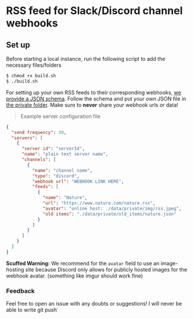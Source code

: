# RSS feed for Slack/Discord channel webhooks

## Set up
Before starting a local instance, run the following script to add the necessary files/folders

```sh
$ chmod +x build.sh
$ ./build.sh
```

For setting up your own RSS feeds to their corresponding webhooks, [we provide a JSON schema](./data/servers.schema.json). Follow the schema and put your own JSON file in [the private folder](./data/private). Make sure to **never** share your webhook urls or data!

> Example server configuration file

```json
{
  "send frequency": 30,
  "servers": [
    {
      "server id": "serverId",
      "name": "plain text server name",
      "channels": [
        {
          "name": "channel name",
          "type": "discord",
          "webhook url": "WEBHOOK LINK HERE",
          "feeds": [
            {
              "name": "Nature",
              "url": "https://www.nature.com/nature.rss",
              "avatar": "online host: ./data/private/img/rss.jpeg",
              "old items": "./data/private/old_items/nature.json"
            }
          ]
        }
      ]
    }
  ]
}
```

**Scuffed Warning:** We recommend for the `avatar` field to use an image-hosting site because Discord only allows for publicly hosted images for the webhook avatar. (something like imgur should work fine)

### Feedback
Feel free to open an issue with any doubts or suggestions!
 I will never be able to write git push`